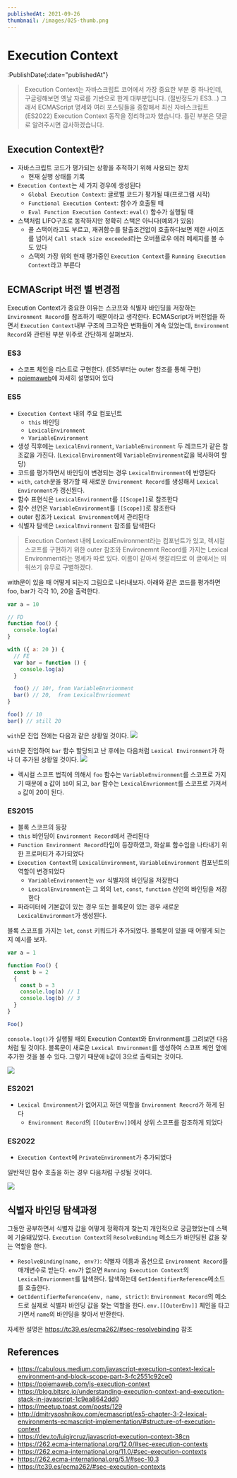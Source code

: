 ```yaml
---
publishedAt: 2021-09-26
thumbnail: /images/025-thumb.png
---
```


# Execution Context

:PublishDate{:date="publishedAt"}

> Execution Context는 자바스크립트 코어에서 가장 중요한 부분 중 하나인데, 구글링해보면 옛날 자료를 기반으로 한게 대부분입니다. (절반정도가 ES3...)
> 그래서 ECMAScript 명세와 여러 포스팅들을 종합해서 최신 자바스크립트(ES2022) Execution Context 동작을 정리하고자 했습니다.
> 틀린 부분은 댓글로 알려주시면 감사하겠습니다.

## Execution Context란?

- 자바스크립트 코드가 평가되는 상황을 추적하기 위해 사용되는 장치
  - 현재 실행 상태를 기록
- `Execution Context`는 세 가지 경우에 생성된다
  - `Global Execution Context`: 글로벌 코드가 평가될 때(프로그램 시작)
  - `Functional Execution Context`: 함수가 호출될 때
  - `Eval Function Execution Context`: `eval()` 함수가 실행될 때
- 스택처럼 LIFO구조로 동작하지만 정확히 스택은 아니다(예외가 있음)
  - 콜 스택이라고도 부르고, 재귀함수를 탈출조건없이 호출하다보면 제한 사이즈를 넘어서 `Call stack size exceeded`라는 오버플로우 에러 메세지를 볼 수도 있다
  - 스택의 가장 위의 현재 평가중인 `Execution Context`를 `Running Execution Context`라고 부른다

## ECMAScript 버전 별 변경점

Execution Context가 중요한 이유는 스코프와 식별자 바인딩을 저장하는 `Environment Record`를 참조하기 때문이라고 생각한다.
ECMAScript가 버전업을 하면서 `Execution Context`내부 구조에 크고작은 변화들이 계속 있었는데, `Environment Record`와 관련된 부분 위주로 간단하게 살펴보자.

### ES3

- 스코프 체인을 리스트로 구현한다. (ES5부터는 outer 참조를 통해 구현)
- [poiemaweb](https://poiemaweb.com/js-execution-context)에 자세히 설명되어 있다

### ES5

- `Execution Context` 내의 주요 컴포넌트
  - `this` 바인딩
  - `LexicalEnvironment`
  - `VariableEnvironment`
- 생성 직후에는 `LexicalEnvironment`, `VariableEnvironment` 두 레코드가 같은 참조값을 가진다. (`LexicalEnvironment`에 `VariableEnvironment`값을 복사하여 할당)
- 코드를 평가하면서 바인딩이 변경되는 경우 `LexicalEnvironment`에 반영된다
- `with`, `catch`문을 평가할 때 새로운 `Environment Record`를 생성해서 `Lexical Environment`가 갱신된다.
- 함수 표현식은 `LexicalEnvironment`를 `[[Scope]]`로 참조한다
- 함수 선언은 `VariableEnvironment`를 `[[Scope]]`로 참조한다
- outer 참조가 `Lexical Environment`에서 관리된다
- 식별자 탐색은 `LexicalEnvironment` 참조를 탐색한다

> Execution Context 내에 LexicalEnvironment라는 컴포넌트가 있고,
> 렉시컬 스코프를 구현하기 위한 outer 참조와 Environemnt Record를 가지는 Lexical Environment라는 명세가 따로 있다.
> 이름이 같아서 햇갈리므로 이 글에서는 띄워쓰기 유무로 구별하겠다.

with문이 있을 때 어떻게 되는지 그림으로 나타내보자.
아래와 같은 코드를 평가하면 foo, bar가 각각 10, 20을 출력한다.

```js
var a = 10

// FD
function foo() {
  console.log(a)
}

with ({ a: 20 }) {
  // FE
  var bar = function () {
    console.log(a)
  }

  foo() // 10!, from VariableEnvrionment
  bar() // 20,  from LexicalEnvrionment
}

foo() // 10
bar() // still 20
```

`with`문 진입 전에는 다음과 같은 상황일 것이다.
![](/images/025-01.png)

`with`문 진입하여 `bar` 함수 할당되고 난 후에는 다음처럼 `Lexical Environment`가 하나 더 추가된 상황일 것이다.
![](/images/025-02.png)

- 렉시컬 스코프 법칙에 의해서 `foo` 함수는 `VariableEnvironment`를 스코프로 가지기 때문에 a 값이 `10`이 되고, `bar` 함수는 `LexicalEnvrionment`를 스코프로 가져서 `a` 값이 20이 된다.

### ES2015

- 블록 스코프의 등장
- `this` 바인딩이 `Environment Record`에서 관리된다
- `Function Environment Record`타입이 등장하였고, 화살표 함수임을 나타내기 위한 프로퍼티가 추가되었다
- `Execution Context`의 `LexicalEnvironment`, `VariableEnvironment` 컴포넌트의 역할이 변경되었다
  - `VariableEnvironment`는 `var` 식별자의 바인딩을 저장한다
  - `LexicalEnvironment`는 그 외의 `let`, `const`, `function` 선언의 바인딩을 저장한다
- 파라미터에 기본값이 있는 경우 또는 블록문이 있는 경우 새로운 `LexicalEnvironment`가 생성된다.

블록 스코프를 가지는 `let`, `const` 키워드가 추가되었다. 블록문이 있을 때 어떻게 되는지 예시를 보자.

```js
var a = 1

function Foo() {
  const b = 2
  {
    const b = 3
    console.log(a) // 1
    console.log(b) // 3
  }
}

Foo()
```

`console.log()`가 실행될 때의 Execution Context와 Environment를 그려보면 다음처럼 될 것이다.
블록문이 새로운 `Lexical Environment`를 생성하여 스코프 체인 앞에 추가한 것을 볼 수 있다. 그렇기 때문에 `b`값이 3으로 출력되는 것이다.

![](/images/025-03.png)

### ES2021

- `Lexical Environment`가 없어지고 하던 역할을 `Environment Reocrd`가 하게 된다
  - `Environment Record`의 `[[OuterEnv]]`에서 상위 스코프를 참조하게 되었다

### ES2022

- `Execution Context`에 `PrivateEnvironment`가 추가되었다

일반적인 함수 호출을 하는 경우 다음처럼 구성될 것이다.

![](/images/025-04.png)

## 식별자 바인딩 탐색과정

그동안 공부하면서 식별자 값을 어떻게 정확하게 찾는지 개인적으로 궁금했었는데 스펙에 기술돼있었다. `Execution Context`의 `ResolveBinding` 메소드가 바인딩된 값을 찾는 역할을 한다.

- `ResolveBinding(name, env?)`: 식별자 이름과 옵션으로 `Environment Record`를 매개변수로 받는다. `env`가 없으면 `Running Execution Context`의 `LexicalEnvrionment`를 탐색한다. 탐색하는데 `GetIdentifierReference`메소드를 호출한다.
- `GetIdentifierReference(env, name, strict)`: `Environment Record`의 메소드로 실제로 식별자 바인딩 값을 찾는 역할을 한다. `env.[[OuterEnv]]` 체인을 타고가면서
  `name`의 바인딩을 찾아서 반환한다.

자세한 설명은 https://tc39.es/ecma262/#sec-resolvebinding 참조

## References

- https://cabulous.medium.com/javascript-execution-context-lexical-environment-and-block-scope-part-3-fc2551c92ce0
- https://poiemaweb.com/js-execution-context
- https://blog.bitsrc.io/understanding-execution-context-and-execution-stack-in-javascript-1c9ea8642dd0
- https://meetup.toast.com/posts/129
- http://dmitrysoshnikov.com/ecmascript/es5-chapter-3-2-lexical-environments-ecmascript-implementation/#structure-of-execution-context
- https://dev.to/luigircruz/javascript-execution-context-38cn
- https://262.ecma-international.org/12.0/#sec-execution-contexts
- https://262.ecma-international.org/11.0/#sec-execution-contexts
- https://262.ecma-international.org/5.1/#sec-10.3
- https://tc39.es/ecma262/#sec-execution-contexts
